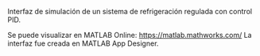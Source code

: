 Interfaz de simulación de un sistema de refrigeración regulada con control PID.

Se puede visualizar en MATLAB Online: https://matlab.mathworks.com/
La interfaz fue creada en MATLAB App Designer.
